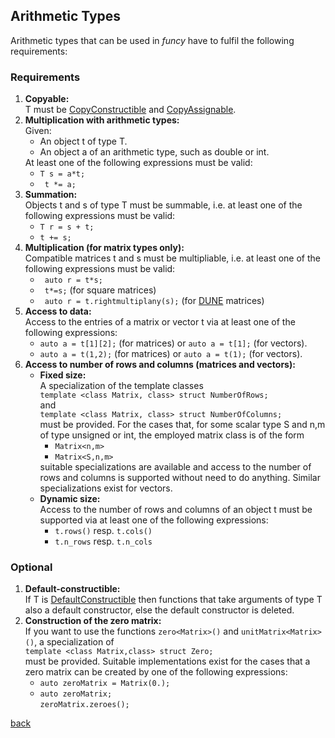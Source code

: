 
## Arithmetic Types

Arithmetic types that can be used in *funcy* have to fulfil the following requirements:

<h3>Requirements</h3>
<ol>
<li><strong>Copyable:</strong><br> T must be <a href="http://en.cppreference.com/w/cpp/concept/CopyConstructible">CopyConstructible</a> and <a href="http://en.cppreference.com/w/cpp/concept/CopyAssignable">CopyAssignable</a>. </li>

<li><strong>Multiplication with arithmetic types:</strong><br> 
Given: 
<ul>
<li>An object t of type T.</li>
<li>An object a of an arithmetic type, such as double or int.</li>
</ul>
At least one of the following expressions must be valid:
<ul>
<li><code>T s = a*t;</code></li>
<li><code> t *= a;</code></li>
</ul></li>

<li><strong>Summation:</strong><br>
Objects t and s of type T must be summable, i.e. at least one of the following expressions must be valid:
<ul>
<li><code>T r = s + t;</code></li>
<li><code>t += s;</code></li>
</ul></li>

<li><strong>Multiplication (for matrix types only):</strong><br>
Compatible matrices t and s must be multipliable, i.e. at least one of the following expressions must be valid:
<ul>
<li><code> auto r = t*s;</code></li>
<li><code> t*=s;</code> (for square matrices)</li>
<li><code> auto r = t.rightmultiplany(s);</code> (for <a href="http://www.dune-project.org">DUNE</a> matrices)</li>
</ul></li>

<li><strong>Access to data:</strong><br>
Access to the entries of a matrix or vector t via at least one of the following expressions:
<ul>
<li><code>auto a = t[1][2];</code> (for matrices) or <code>auto a = t[1];</code> (for vectors).</li>
<li><code>auto a = t(1,2);</code> (for matrices) or <code>auto a = t(1);</code> (for vectors).</li>
</ul></li>

<li><strong>Access to number of rows and columns (matrices and vectors):</strong><br>
<ul>
<li><strong>Fixed size:</strong><br>
A specialization of the template classes <br>
<code>template &lt;class Matrix, class&gt; struct NumberOfRows;</code><br>
and<br>
<code>template &lt;class Matrix, class&gt; struct NumberOfColumns;</code> <br>
must be provided. For the cases that, for some scalar type S and n,m of type unsigned or int, the employed matrix class is of the form
<ul>
<li><code>Matrix&lt;n,m&gt;</code></li>
<li><code>Matrix&lt;S,n,m&gt;</code></li>
</ul>
suitable specializations are available and access to the number of rows and columns is supported without need to do anything. Similar specializations exist for vectors.
</li>

<li><strong>Dynamic size:</strong><br>
Access to the number of rows and columns of an object t must be supported via at least one of the following expressions:
<ul>
<li><code>t.rows()</code> resp. <code>t.cols()</code></li>
<li><code>t.n_rows</code> resp. <code>t.n_cols</code></li>
</ul></li>
</ul>
</li>

</ol>


<h3>Optional</h3>

<ol>
<li><strong>Default-constructible:</strong><br>
If T is <a href="http://en.cppreference.com/w/cpp/concept/DefaultConstructible">DefaultConstructible</a> then functions that take arguments of type T also a default constructor, else the default constructor is deleted.
</li>

<li><strong>Construction of the zero matrix:</strong><br>
If you want to use the functions <code>zero&lt;Matrix&gt;()</code> and <code>unitMatrix&lt;Matrix&gt;()</code>, a specialization of<br>
<code>template &lt;class Matrix,class&gt; struct Zero;</code><br>
must be provided. Suitable implementations exist for the cases that a zero matrix can be created by one of the following expressions:
<ul>
<li><code>auto zeroMatrix = Matrix(0.);</code></li>
<li><code>auto zeroMatrix;</code><br>
    <code>zeroMatrix.zeroes();</code><br></li>
</ul>
</li>
</ol>

[back](README.md)